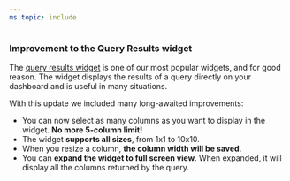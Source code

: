 ```yaml
---
ms.topic: include
---
```


### Improvement to the Query Results widget

The [query results widget](https://docs.microsoft.com/en-us/azure/devops/report/dashboards/widget-catalog?view=azure-devops#query-results-widget) is one of our most popular widgets, and for good reason. The widget displays the results of a query directly on your dashboard and is useful in many situations.

With this update we included many long-awaited improvements:

* You can now select as many columns as you want to display in the widget. **No more 5-column limit!**
* The widget **supports all sizes**, from 1x1 to 10x10. 
* When you resize a column, **the column width will be saved**. 
* You can **expand the widget to full screen view**. When expanded, it will display all the columns returned by the query.